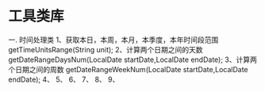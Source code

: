 # 工具类库

 一. 时间处理类
    1、获取本日，本周，本月，本季度，本年时间段范围
        getTimeUnitsRange(String unit); 
    2、计算两个日期之间的天数 
        getDateRangeDaysNum(LocalDate startDate,LocalDate endDate);
    3、计算两个日期之间的周数
        getDateRangeWeekNum(LocalDate startDate,LocalDate endDate);
    4、
    5、
    6、
    7、
    8、
    9、